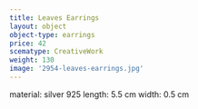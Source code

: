```yaml
---
title: Leaves Earrings
layout: object
object-type: earrings
price: 42
scematype: CreativeWork
weight: 130
image: '2954-leaves-earrings.jpg'
---
```

material: silver 925
length: 5.5 cm
width: 0.5 cm
